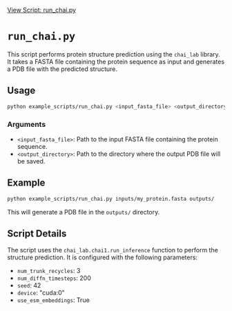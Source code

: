 [View Script: run_chai.py](../../example_scripts/run_chai.py)

# `run_chai.py`

This script performs protein structure prediction using the `chai_lab` library. It takes a FASTA file containing the protein sequence as input and generates a PDB file with the predicted structure.

## Usage

```bash
python example_scripts/run_chai.py <input_fasta_file> <output_directory>
```

### Arguments

*   `<input_fasta_file>`: Path to the input FASTA file containing the protein sequence.
*   `<output_directory>`: Path to the directory where the output PDB file will be saved.

## Example

```bash
python example_scripts/run_chai.py inputs/my_protein.fasta outputs/
```

This will generate a PDB file in the `outputs/` directory.

## Script Details

The script uses the `chai_lab.chai1.run_inference` function to perform the structure prediction. It is configured with the following parameters:

*   `num_trunk_recycles`: 3
*   `num_diffn_timesteps`: 200
*   `seed`: 42
*   `device`: "cuda:0"
*   `use_esm_embeddings`: True
